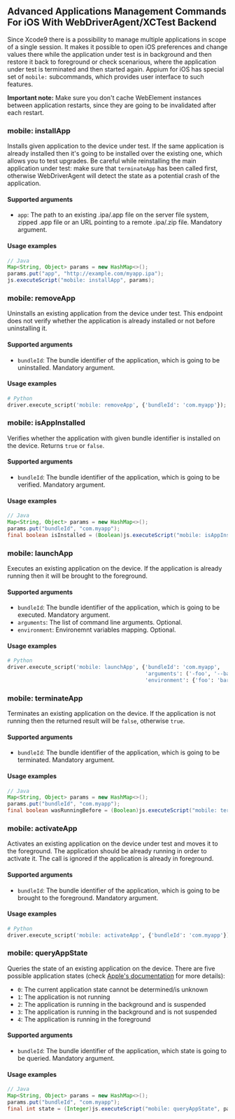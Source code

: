 ## Advanced Applications Management Commands For iOS With WebDriverAgent/XCTest Backend

Since Xcode9 there is a possibility to manage multiple applications in scope of
a single session. It makes it possible to open iOS preferences and change values
there while the application under test is in background and then restore it back
to foreground or check scenarious, where the application under test is
terminated and then started again. Appium for iOS has special set of `mobile:`
subcommands, which provides user interface to such features.

**Important note:** Make sure you don't cache WebElement instances between
application restarts, since they are going to be invalidated after each restart.


### mobile: installApp

Installs given application to the device under test. If the same application is
already installed then it's going to be installed over the existing one, which
allows you to test upgrades. Be careful while reinstalling the main application
under test: make sure that `terminateApp` has been called first, otherwise
WebDriverAgent will detect the state as a potential crash of the application.

#### Supported arguments

 * `app`: The path to an existing .ipa/.app file on the server file system,
   zipped .app file or an URL pointing to a remote .ipa/.zip file. Mandatory argument.

#### Usage examples

```java
// Java
Map<String, Object> params = new HashMap<>();
params.put("app", "http://example.com/myapp.ipa");
js.executeScript("mobile: installApp", params);
```


### mobile: removeApp

Uninstalls an existing application from the device under test. This endpoint
does not verify whether the application is already installed or not before
uninstalling it.

#### Supported arguments

 * `bundleId`: The bundle identifier of the application, which is going to be
   uninstalled. Mandatory argument.

#### Usage examples

```python
# Python
driver.execute_script('mobile: removeApp', {'bundleId': 'com.myapp'});
```


### mobile: isAppInstalled

Verifies whether the application with given bundle identifier is installed on
the device. Returns `true` or `false`.

#### Supported arguments

 * `bundleId`: The bundle identifier of the application, which is going to be
   verified. Mandatory argument.

#### Usage examples

```java
// Java
Map<String, Object> params = new HashMap<>();
params.put("bundleId", "com.myapp");
final boolean isInstalled = (Boolean)js.executeScript("mobile: isAppInstalled", params);
```


### mobile: launchApp

Executes an existing application on the device. If the application is already
running then it will be brought to the foreground.

#### Supported arguments

 * `bundleId`: The bundle identifier of the application, which is going to be
 executed. Mandatory argument.
 * `arguments`: The list of command line arguments. Optional.
 * `environment`: Environemnt variables mapping. Optional.

#### Usage examples

```python
# Python
driver.execute_script('mobile: launchApp', {'bundleId': 'com.myapp',
                                            'arguments': ('-foo', '--bar'),
                                            'environment': {'foo': 'bar'}})
```


### mobile: terminateApp

Terminates an existing application on the device. If the application is not
running then the returned result will be `false`, otherwise `true`.

#### Supported arguments

 * `bundleId`: The bundle identifier of the application, which is going to be
   terminated. Mandatory argument.

#### Usage examples

```java
// Java
Map<String, Object> params = new HashMap<>();
params.put("bundleId", "com.myapp");
final boolean wasRunningBefore = (Boolean)js.executeScript("mobile: terminateApp", params);
```


### mobile: activateApp

Activates an existing application on the device under test and moves it to the
foreground. The application should be already running in order to activate it.
The call is ignored if the application is already in foreground.

#### Supported arguments

 * `bundleId`: The bundle identifier of the application, which is going to be
   brought to the foreground. Mandatory argument.

#### Usage examples

```python
# Python
driver.execute_script('mobile: activateApp', {'bundleId': 'com.myapp'});
```


### mobile: queryAppState

Queries the state of an existing application on the device. There are five
possible application states (check [Apple's documentation](https://developer.apple.com/documentation/xctest/xcuiapplicationstate?language=objc)
for more details):

 * `0`: The current application state cannot be determined/is unknown
 * `1`: The application is not running
 * `2`: The application is running in the background and is suspended
 * `3`: The application is running in the background and is not suspended
 * `4`: The application is running in the foreground

#### Supported arguments

 * `bundleId`: The bundle identifier of the application, which state is going to
   be queried. Mandatory argument.

#### Usage examples

```java
// Java
Map<String, Object> params = new HashMap<>();
params.put("bundleId", "com.myapp");
final int state = (Integer)js.executeScript("mobile: queryAppState", params);
```

